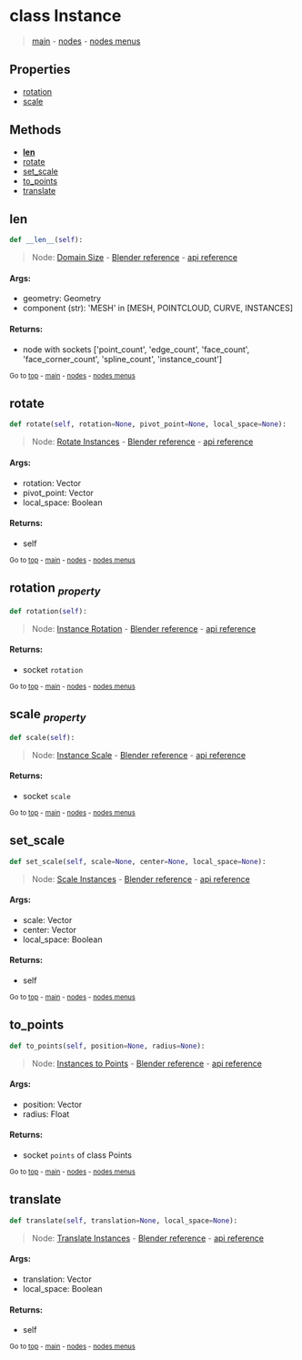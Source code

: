 # class Instance

> [main](../structure.md) - [nodes](nodes.md) - [nodes menus](nodes_menus.md)

## Properties

- [rotation](#rotation-property)
- [scale](#scale-property)



## Methods

- [__len__](#__len__)
- [rotate](#rotate)
- [set_scale](#set_scale)
- [to_points](#to_points)
- [translate](#translate)

## __len__

```python
def __len__(self):

```
> Node: [Domain Size](GeometryNodeAttributeDomainSize.md) - [Blender reference](https://docs.blender.org/manual/en/latest/modeling/geometry_nodes/attribute/domain_size.html) - [api reference](https://docs.blender.org/api/current/bpy.types.GeometryNodeAttributeDomainSize.html)

#### Args:
- geometry: Geometry
- component (str): 'MESH' in [MESH, POINTCLOUD, CURVE, INSTANCES]

#### Returns:
- node with sockets ['point_count', 'edge_count', 'face_count', 'face_corner_count', 'spline_count', 'instance_count']

<sub>Go to [top](#class-Instance) - [main](../structure.md) - [nodes](nodes.md) - [nodes menus](nodes_menus.md)</sub>

## rotate

```python
def rotate(self, rotation=None, pivot_point=None, local_space=None):

```
> Node: [Rotate Instances](GeometryNodeRotateInstances.md) - [Blender reference](https://docs.blender.org/manual/en/latest/modeling/geometry_nodes/instances/rotate_instances.html) - [api reference](https://docs.blender.org/api/current/bpy.types.GeometryNodeRotateInstances.html)

#### Args:
- rotation: Vector
- pivot_point: Vector
- local_space: Boolean

#### Returns:
- self

<sub>Go to [top](#class-Instance) - [main](../structure.md) - [nodes](nodes.md) - [nodes menus](nodes_menus.md)</sub>

## rotation <sub>*property*</sub>

```python
def rotation(self):

```
> Node: [Instance Rotation](GeometryNodeInputInstanceRotation.md) - [Blender reference](https://docs.blender.org/manual/en/latest/modeling/geometry_nodes/instances/instance_rotation.html) - [api reference](https://docs.blender.org/api/current/bpy.types.GeometryNodeInputInstanceRotation.html)

#### Returns:
- socket `rotation`

<sub>Go to [top](#class-Instance) - [main](../structure.md) - [nodes](nodes.md) - [nodes menus](nodes_menus.md)</sub>

## scale <sub>*property*</sub>

```python
def scale(self):

```
> Node: [Instance Scale](GeometryNodeInputInstanceScale.md) - [Blender reference](https://docs.blender.org/manual/en/latest/modeling/geometry_nodes/instances/instance_scale.html) - [api reference](https://docs.blender.org/api/current/bpy.types.GeometryNodeInputInstanceScale.html)

#### Returns:
- socket `scale`

<sub>Go to [top](#class-Instance) - [main](../structure.md) - [nodes](nodes.md) - [nodes menus](nodes_menus.md)</sub>

## set_scale

```python
def set_scale(self, scale=None, center=None, local_space=None):

```
> Node: [Scale Instances](GeometryNodeScaleInstances.md) - [Blender reference](https://docs.blender.org/manual/en/latest/modeling/geometry_nodes/instances/scale_instances.html) - [api reference](https://docs.blender.org/api/current/bpy.types.GeometryNodeScaleInstances.html)

#### Args:
- scale: Vector
- center: Vector
- local_space: Boolean

#### Returns:
- self

<sub>Go to [top](#class-Instance) - [main](../structure.md) - [nodes](nodes.md) - [nodes menus](nodes_menus.md)</sub>

## to_points

```python
def to_points(self, position=None, radius=None):

```
> Node: [Instances to Points](GeometryNodeInstancesToPoints.md) - [Blender reference](https://docs.blender.org/manual/en/latest/modeling/geometry_nodes/instances/instances_to_points.html) - [api reference](https://docs.blender.org/api/current/bpy.types.GeometryNodeInstancesToPoints.html)

#### Args:
- position: Vector
- radius: Float

#### Returns:
- socket `points` of class Points

<sub>Go to [top](#class-Instance) - [main](../structure.md) - [nodes](nodes.md) - [nodes menus](nodes_menus.md)</sub>

## translate

```python
def translate(self, translation=None, local_space=None):

```
> Node: [Translate Instances](GeometryNodeTranslateInstances.md) - [Blender reference](https://docs.blender.org/manual/en/latest/modeling/geometry_nodes/instances/translate_instances.html) - [api reference](https://docs.blender.org/api/current/bpy.types.GeometryNodeTranslateInstances.html)

#### Args:
- translation: Vector
- local_space: Boolean

#### Returns:
- self

<sub>Go to [top](#class-Instance) - [main](../structure.md) - [nodes](nodes.md) - [nodes menus](nodes_menus.md)</sub>

